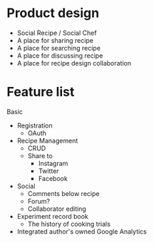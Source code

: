 # Product design

* Social Recipe / Social Chef
* A place for sharing recipe
* A place for searching recipe
* A place for discussing recipe
* A place for recipe design collaboration

# Feature list

Basic
* Registration
  * OAuth
* Recipe Management
  * CRUD
  * Share to
    * Instagram
    * Twitter
    * Facebook
* Social
  * Comments below recipe
  * Forum?
  * Collaborator editing
* Experiment record book
  * The history of cooking trials
* Integrated author's owned Google Analytics
